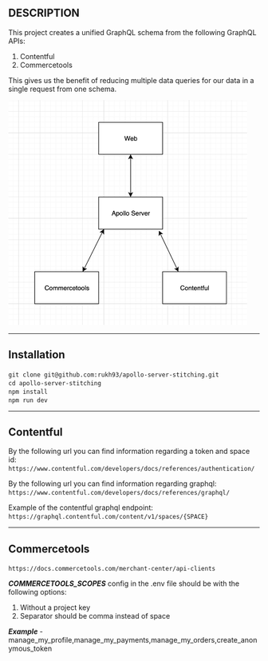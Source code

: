 **DESCRIPTION**
-
This project creates a unified GraphQL schema from the following GraphQL APIs:

1. Contentful
2. Commercetools

This gives us the benefit of reducing multiple data queries for our data in a single request from one schema.

<img src="./diagram.png" height="450">

---
**Installation**
-

`git clone git@github.com:rukh93/apollo-server-stitching.git`\
`cd apollo-server-stitching`\
`npm install`\
`npm run dev`

---

**Contentful**
-
By the following url you can find information regarding a token and space id:
`https://www.contentful.com/developers/docs/references/authentication/`

By the following url you can find information regarding graphql:
`https://www.contentful.com/developers/docs/references/graphql/`

Example of the contentful graphql endpoint:
`https://graphql.contentful.com/content/v1/spaces/{SPACE}`

---

**Commercetools**
-

`https://docs.commercetools.com/merchant-center/api-clients`

***COMMERCETOOLS_SCOPES*** config in the .env file should be with the following options:
1. Without a project key
2. Separator should be comma instead of space

***Example*** - manage_my_profile,manage_my_payments,manage_my_orders,create_anonymous_token

